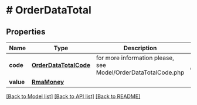 # # OrderDataTotal


## Properties 


Name | Type | Description | Notes
------------ | ------------- | ------------- | -------------
**code**| [**OrderDataTotalCode**](OrderDataTotalCode.md) |  for more information please, see Model/OrderDataTotalCode.php  | [optional] [default to OrderDataTotalCode.UNKNOWN]
**value**| [**RmaMoney**](RmaMoney.md) |   | [optional]


[[Back to Model list]](../../README.md#models) [[Back to API list]](../../README.md#endpoints) [[Back to README]](../../README.md)

